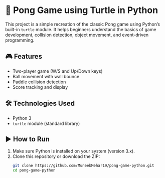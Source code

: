 # 🏓 Pong Game using Turtle in Python

This project is a simple recreation of the classic Pong game using Python’s built-in `turtle` module. It helps beginners understand the basics of game development, collision detection, object movement, and event-driven programming.

## 🎮 Features
- Two-player game (W/S and Up/Down keys)
- Ball movement with wall bounce
- Paddle collision detection
- Score tracking and display

## 🛠 Technologies Used
- Python 3
- `turtle` module (standard library)

## ▶️ How to Run
1. Make sure Python is installed on your system (version 3.x).
2. Clone this repository or download the ZIP:
   ```bash
   git clone https://github.com/MuneebMehar19/pong-game-python.git
   cd pong-game-python
